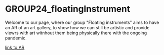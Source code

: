 # GROUP24_floatingInstrument


Welcome to our page, where our group "Floating instruments" aims to have an AR of an art gallery, to show how we can still be artistic and provide viewrs with art witnhout them being physically there with the ongoing pandemic.

[link to AR](index.html)

